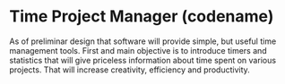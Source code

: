 # Time Project Manager (codename)

As of preliminar design that software will provide simple, but useful time management tools.
First and main objective is to introduce timers and statistics that will give priceless information about time spent on various
projects. That will increase creativity, efficiency and productivity.
